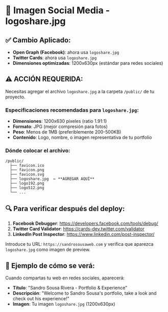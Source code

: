 # 📸 Imagen Social Media - logoshare.jpg

## ✅ **Cambio Aplicado:**

- **Open Graph (Facebook)**: ahora usa `logoshare.jpg`
- **Twitter Cards**: ahora usa `logoshare.jpg`
- **Dimensiones optimizadas**: 1200x630px (estándar para redes sociales)

## ⚠️ **ACCIÓN REQUERIDA:**

Necesitas agregar el archivo `logoshare.jpg` a la carpeta `/public/` de tu proyecto.

### Especificaciones recomendadas para `logoshare.jpg`:

- **Dimensiones**: 1200x630 píxeles (ratio 1.91:1)
- **Formato**: JPG (mejor compresión para fotos)
- **Peso**: Menos de 1MB (preferiblemente 200-500KB)
- **Contenido**: Logo, nombre, o imagen representativa de tu portfolio

### Dónde colocar el archivo:

```
/public/
  ├── favicon.ico
  ├── favicon.png
  ├── favicon.svg  
  ├── logoshare.jpg  ← **AGREGAR AQUÍ**
  ├── logo192.png
  ├── logo512.png
  └── ...
```

## 🔍 **Para verificar después del deploy:**

1. **Facebook Debugger**: https://developers.facebook.com/tools/debug/
2. **Twitter Card Validator**: https://cards-dev.twitter.com/validator
3. **LinkedIn Post Inspector**: https://www.linkedin.com/post-inspector/

Introduce tu URL: `https://sandrosousaweb.com` y verifica que aparezca `logoshare.jpg` como imagen de preview.

## 📱 **Ejemplo de cómo se verá:**

Cuando compartas tu web en redes sociales, aparecerá:
- **Título**: "Sandro Sousa Rivera - Portfolio & Experience"  
- **Descripción**: "Welcome to Sandro Sousa's portfolio, take a look and check out his experience!"
- **Imagen**: Tu imagen `logoshare.jpg` (1200x630px)